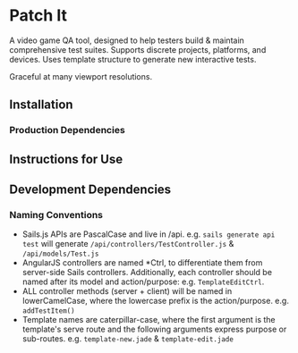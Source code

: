 # Patch It

A video game QA tool, designed to help testers build & maintain comprehensive test suites. Supports discrete projects, platforms, and devices. Uses template structure to generate new interactive tests.

Graceful at many viewport resolutions. 

## Installation

### Production Dependencies

## Instructions for Use

## Development Dependencies

### Naming Conventions

* Sails.js APIs are PascalCase and live in /api. e.g. `sails generate api test` will generate `/api/controllers/TestController.js` & `/api/models/Test.js`
* AngularJS controllers are named *Ctrl, to differentiate them from server-side Sails controllers. Additionally, each controller should be named after its model and action/purpose:  <ModelActionCtrl> e.g. `TemplateEditCtrl`. 
* ALL controller methods (server + client) will be named in lowerCamelCase, where the lowercase prefix is the action/purpose. e.g. `addTestItem()`  
* Template names are caterpillar-case, where the first argument is the template's serve route and the following arguments express purpose or sub-routes. e.g. `template-new.jade` & `template-edit.jade`